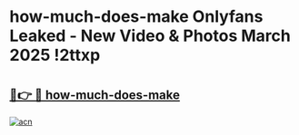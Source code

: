 # how-much-does-make Onlyfans Leaked - New Video & Photos March 2025 !2ttxp

# <h2><a href="https://9b6ab1.iuczelnia.edu.pl?title=how-much-does-make&ref=2ttxp">🔗👉 🔴 how-much-does-make</a></h2>

[![acn](https://github.com/user-attachments/assets/0f9c940e-d8b0-45ae-aac7-cd30a18b3e1c)](https://9b6ab1.iuczelnia.edu.pl?title=how-much-does-make&ref=2ttxp)

